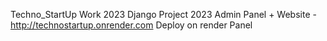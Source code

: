 Techno_StartUp Work 2023
Django Project 2023
Admin Panel + Website - http://technostartup.onrender.com
Deploy on render Panel 

